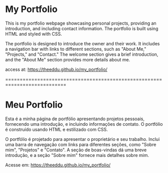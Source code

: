 # My Portfolio

This is my portfolio webpage showcasing personal projects, providing an introduction, and including contact information. The portfolio is built using HTML and styled with CSS.

The portfolio is designed to introduce the owner and their work. It includes a navigation bar with links to different sections, such as "About Me," "Projects," and "Contact." The welcome section gives a brief introduction, and the "About Me" section provides more details about me.

access at: https://theeddu.github.io/my_portfolio/

===========================================================================

# Meu Portfolio

Esta é a minha página de portfólio apresentando projetos pessoais, fornecendo uma introdução, e incluindo informações de contato. O portfólio é construído usando HTML e estilizado com CSS.

O portfólio é projetado para apresentar o proprietário e seu trabalho. Inclui uma barra de navegação com links para diferentes seções, como "Sobre mim", "Projetos" e "Contato". A seção de boas-vindas dá uma breve introdução, e a seção "Sobre mim" fornece mais detalhes sobre mim.

Acesse em: https://theeddu.github.io/my_portfolio/
